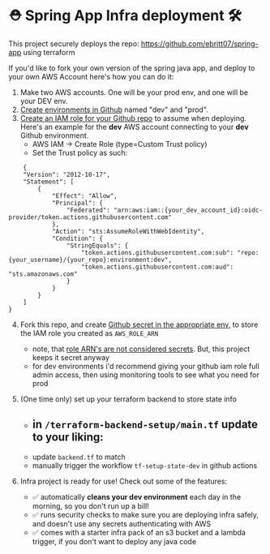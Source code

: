 # ⛑️ Spring App Infra deployment 🛠️

This project securely deploys the repo: https://github.com/ebritt07/spring-app using terraform

If you'd like to fork your own version of the spring java app, and deploy to your own AWS Account here's how you can do it:

1) Make two AWS accounts. One will be your prod env, and one will be your DEV env.
2) [Create environments in Github](https://docs.github.com/en/actions/managing-workflow-runs-and-deployments/managing-deployments/managing-environments-for-deployment) named "dev" and "prod".
3) [Create an IAM role for your Github repo](https://docs.github.com/en/actions/security-for-github-actions/security-hardening-your-deployments/configuring-openid-connect-in-amazon-web-services) to assume when deploying. Here's an example for the **dev** AWS account connecting to your **dev** Github environment.
    - AWS IAM -> Create Role (type=Custom Trust policy)
    - Set the Trust policy as such:
```
    {
    "Version": "2012-10-17",
    "Statement": [
        {
            "Effect": "Allow",
            "Principal": {
                "Federated": "arn:aws:iam::{your_dev_account_id}:oidc-provider/token.actions.githubusercontent.com"
            },
            "Action": "sts:AssumeRoleWithWebIdentity",
            "Condition": {
                "StringEquals": {
                    "token.actions.githubusercontent.com:sub": "repo:{your_username}/{your_repo}:environment:dev",
                    "token.actions.githubusercontent.com:aud": "sts.amazonaws.com"
                }
            }
        }
    ]
}
```

4) Fork this repo, and create [Github secret in the appropriate env](https://docs.github.com/en/actions/security-for-github-actions/security-guides/using-secrets-in-github-actions#creating-secrets-for-an-environment), to store the IAM role you created as  `AWS_ROLE_ARN`
    - note, that [role ARN's are not considered secrets](https://docs.aws.amazon.com/IAM/latest/UserGuide/reference-arns.html). But, this project keeps it secret anyway
    - for dev environments i'd recommend giving your github iam role full admin access, then using monitoring tools to see what you need for prod

5) (One time only) set up your terraform backend to store state info
    - in `/terraform-backend-setup/main.tf` update to your liking:
        - 
    - update `backend.tf` to match
    - manually trigger the workflow `tf-setup-state-dev` in github actions

6) Infra project is ready for use! Check out some of the features:
    - ✅ automatically **cleans your dev environment** each day in the morning, so you don't run up a bill!
    - ✅ runs security checks to make sure you are deploying infra safely, and doesn't use any secrets authenticating with AWS
    - ✅ comes with a starter infra pack of an s3 bucket and a lambda trigger, if you don't want to deploy any java code
